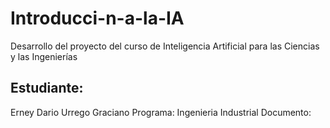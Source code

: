 # Introducci-n-a-la-IA
Desarrollo del proyecto del curso de Inteligencia Artificial para las Ciencias y las Ingenierías

## Estudiante: 

Erney Dario Urrego Graciano
Programa: Ingenieria Industrial 
Documento: 
